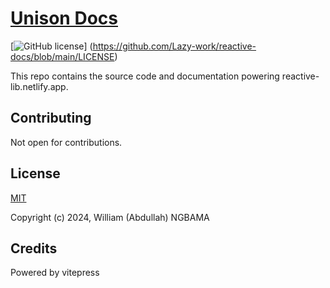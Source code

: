 # [Unison Docs](https://unisonjsjs.netlify.app/)

[![GitHub license](https://img.shields.io/badge/license-MIT-blue.svg)] (https://github.com/Lazy-work/reactive-docs/blob/main/LICENSE)

This repo contains the source code and documentation powering reactive-lib.netlify.app.

## Contributing

Not open for contributions.

## License

[MIT](https://opensource.org/licenses/MIT)

Copyright (c) 2024, William (Abdullah) NGBAMA

## Credits

Powered by vitepress
